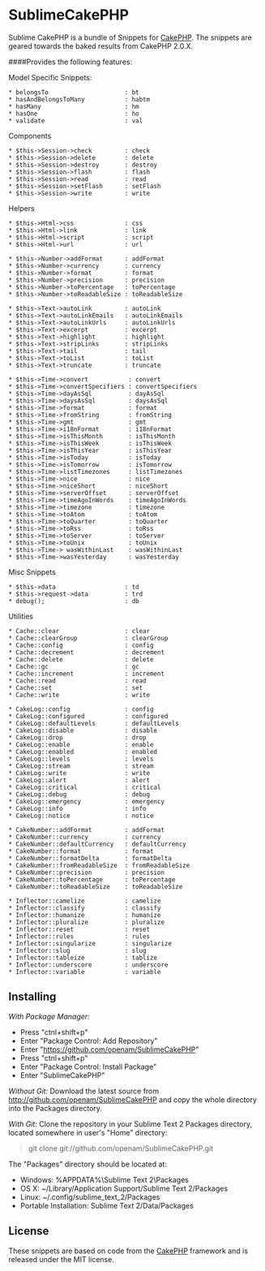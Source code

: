SublimeCakePHP
=================

Sublime CakePHP is a bundle of Snippets for [CakePHP](http://cakephp.org). The snippets are geared towards the baked results from CakePHP 2.0.X.

####Provides the following features:

Model Specific Snippets:

    * belongsTo                     : bt
    * hasAndBelongsToMany           : habtm
    * hasMany                       : hm
    * hasOne                        : ho
    * validate                      : val

Components

    * $this->Session->check         : check
    * $this->Session->delete        : delete
    * $this->Session->destroy       : destroy
    * $this->Session->flash         : flash
    * $this->Session->read          : read
    * $this->Session->setFlash      : setFlash
    * $this->Session->write         : write

Helpers

    * $this->Html->css              : css
    * $this->Html->link             : link
    * $this->Html->script           : script
    * $this->Html->url              : url

    * $this->Number->addFormat      : addFormat
    * $this->Number->currency       : currency
    * $this->Number->format         : format
    * $this->Number->precision      : precision
    * $this->Number->toPercentage   : toPercentage
    * $this->Number->toReadableSize : toReadableSize

    * $this->Text->autoLink         : autoLink
    * $this->Text->autoLinkEmails   : autoLinkEmails
    * $this->Text->autoLinkUrls     : autoLinkUrls
    * $this->Text->excerpt          : excerpt
    * $this->Text->highlight        : highlight
    * $this->Text->stripLinks       : stripLinks
    * $this->Text->tail             : tail
    * $this->Text->toList           : toList
    * $this->Text->truncate         : truncate

    * $this->Time->convert           : convert
    * $this->Time->convertSpecifiers : convertSpecifiers
    * $this->Time->dayAsSql          : dayAsSql
    * $this->Time->daysAsSql         : daysAsSql
    * $this->Time->format            : format
    * $this->Time->fromString        : fromString
    * $this->Time->gmt               : gmt
    * $this->Time->i18nFormat        : i18nFormat
    * $this->Time->isThisMonth       : isThisMonth
    * $this->Time->isThisWeek        : isThisWeek
    * $this->Time->isThisYear        : isThisYear
    * $this->Time->isToday           : isToday
    * $this->Time->isTomorrow        : isTomorrow
    * $this->Time->listTimezones     : listTimezones
    * $this->Time->nice              : nice
    * $this->Time->niceShort         : niceShort
    * $this->Time->serverOffset      : serverOffset
    * $this->Time->timeAgoInWords    : timeAgoInWords
    * $this->Time->timezone          : timezone
    * $this->Time->toAtom            : toAtom
    * $this->Time->toQuarter         : toQuarter
    * $this->Time->toRss             : toRss
    * $this->Time->toServer          : toServer
    * $this->Time->toUnix            : toUnix
    * $this->Time-> wasWithinLast    : wasWithinLast
    * $this->Time->wasYesterday      : wasYesterday

Misc Snippets

    * $this->data                   : td
    * $this->request->data          : trd
    * debug();                      : db

Utilities

    * Cache::clear                  : clear
    * Cache::clearGroup             : clearGroup
    * Cache::config                 : config
    * Cache::decrement              : decrement
    * Cache::delete                 : delete
    * Cache::gc                     : gc
    * Cache::increment              : increment
    * Cache::read                   : read
    * Cache::set                    : set
    * Cache::write                  : write

    * CakeLog::config               : config
    * CakeLog::configured           : configured
    * CakeLog::defaultLevels        : defaultLevels
    * CakeLog::disable              : disable
    * CakeLog::drop                 : drop
    * CakeLog::enable               : enable
    * CakeLog::enabled              : enabled
    * CakeLog::levels               : levels
    * CakeLog::stream               : stream
    * CakeLog::write                : write
    * CakeLog::alert                : alert
    * CakeLog::critical             : critical
    * CakeLog::debug                : debug
    * CakeLog::emergency            : emergency
    * CakeLog::info                 : info
    * CakeLog::notice               : notice

    * CakeNumber::addFormat         : addFormat
    * CakeNumber::currency          : currency
    * CakeNumber::defaultCurrency   : defaultCurrency
    * CakeNumber::format            : format
    * CakeNumber::formatDelta       : formatDelta
    * CakeNumber::fromReadableSize  : fromReadableSize
    * CakeNumber::precision         : precision
    * CakeNumber::toPercentage      : toPercentage
    * CakeNumber::toReadableSize    : toReadableSize

    * Inflector::camelize           : camelize
    * Inflector::classify           : classify
    * Inflector::humanize           : humanize
    * Inflector::pluralize          : pluralize
    * Inflector::reset              : reset
    * Inflector::rules              : rules
    * Inflector::singularize        : singularize
    * Inflector::slug               : slug
    * Inflector::tableize           : tablize
    * Inflector::underscore         : underscore
    * Inflector::variable           : variable

Installing
----------

*With Package Manager:*

* Press "ctnl+shift+p"
* Enter "Package Control: Add Repository"
* Enter "https://github.com/openam/SublimeCakePHP"
* Press "ctnl+shift+p"
* Enter "Package Control: Install Package"
* Enter "SublimeCakePHP"

*Without Git:* Download the latest source from http://github.com/openam/SublimeCakePHP and copy the whole directory into the Packages directory.

*With Git:* Clone the repository in your Sublime Text 2 Packages directory, located somewhere in user's "Home" directory:

> git clone git://github.com/openam/SublimeCakePHP.git

The "Packages" directory should be located at:

* Windows:
    %APPDATA%\Sublime Text 2\Packages
* OS X:
    ~/Library/Application Support/Sublime Text 2/Packages
* Linux:
    ~/.config/sublime_text_2/Packages
* Portable Installation:
    Sublime Text 2/Data/Packages

License
-------
These snippets are based on code from the [CakePHP](http://cakephp.org) framework and is released under the MIT license.